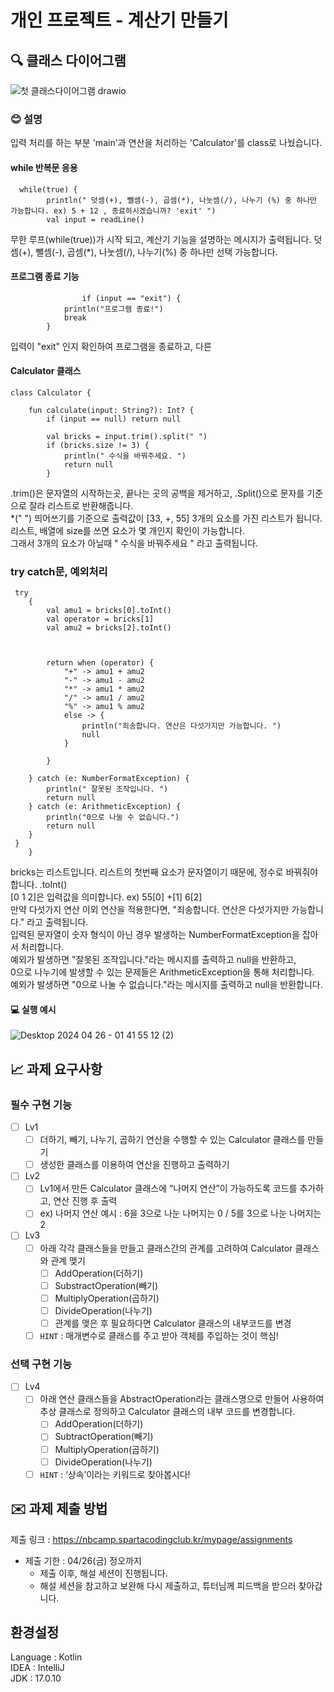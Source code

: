 # 개인 프로젝트 - 계산기 만들기

## 🔍 클래스 다이어그램
![첫 클래스다이어그램 drawio](https://github.com/DanDanjoo/KHW/assets/162088392/49a2db39-aaa1-4d25-9f7a-fbfaa13ff90e)


### 😊 설명
입력 처리를 하는 부분 'main'과 연산을 처리하는 'Calculator'를 class로 나눴습니다.


####  while 반복문 응용

```
  while(true) {
        println(" 덧셈(+), 뺄셈(-), 곱셈(*), 나눗셈(/), 나누기 (%) 중 하나만 가능합니다. ex) 5 + 12 , 종료하시겠습니까? 'exit' ")
        val input = readLine()
```
무한 루프(while(true))가 시작 되고, 계산기 기능을 설명하는 메시지가 출력됩니다. 덧셈(+), 뺄셈(-), 곱셈(*), 나눗셈(/), 나누기(%) 중 하나만 선택 가능합니다.



#### 프로그램 종료 기능
 
```
                if (input == "exit") {
            println("프로그램 종료!")
            break
        }
```
입력이 "exit" 인지 확인하여 프로그램을 종료하고, 다른



#### Calculator 클래스 

```
class Calculator {

    fun calculate(input: String?): Int? {
        if (input == null) return null

        val bricks = input.trim().split(" ")
        if (bricks.size != 3) {
            println(" 수식을 바꿔주세요. ")
            return null
        }
```
.trim()은 문자열의 시작하는곳, 끝나는 곳의 공백을 제거하고, .Split()으로 문자를 기준으로 잘라 리스트로 반환해줍니다.  
*(" ") 띄어쓰기를 기준으로 출력값이 [33, +, 55] 3개의 요소를 가진 리스트가 됩니다.  
리스트, 배열에 size를 쓰면 요소가 몇 개인지 확인이 가능합니다.  
그래서 3개의 요소가 아닐때 " 수식을 바꿔주세요 " 라고 출력됩니다. 


### try catch문, 예외처리
```
 try
    {
        val amu1 = bricks[0].toInt()
        val operator = bricks[1]
        val amu2 = bricks[2].toInt()



        return when (operator) {
            "+" -> amu1 + amu2
            "-" -> amu1 - amu2
            "*" -> amu1 * amu2
            "/" -> amu1 / amu2
            "%" -> amu1 % amu2
            else -> {
                println("죄송합니다. 연산은 다섯가지만 가능합니다. ")
                null
            }

        }

    } catch (e: NumberFormatException) {
        println(" 잘못된 조작입니다. ")
        return null
    } catch (e: ArithmeticException) {
        println("0으로 나눌 수 없습니다.")
        return null
    }
 }
    }

```
bricks는 리스트입니다. 리스트의 첫번째 요소가 문자열이기 때문에, 정수로 바꿔줘야 합니다. .toInt()  
[0 1 2]은 입력값을 의미합니다. ex) 55[0] +[1] 6[2]  
만약 다섯가지 연산 이외 연산을 적용한다면, "죄송합니다. 연산은 다섯가지만 가능합니다." 라고 출력됩니다.  
입력된 문자열이 숫자 형식이 아닌 경우 발생하는 NumberFormatException을 잡아서 처리합니다.  
예외가 발생하면 "잘못된 조작입니다."라는 메시지를 출력하고 null을 반환하고,  
0으로 나누기에 발생할 수 있는 문제들은 ArithmeticException을 통해 처리합니다.  
예외가 발생하면 "0으로 나눌 수 없습니다."라는 메시지를 출력하고 null을 반환합니다.


#### 💻 실행 예시
![Desktop 2024 04 26 - 01 41 55 12 (2)](https://github.com/DanDanjoo/KHW/assets/162088392/27b2cfb6-7569-4353-9507-03ec4ba84290)










## 📈 과제 요구사항
### 필수 구현 기능

- [ ]  Lv1
    - [ ]  더하기, 빼기, 나누기, 곱하기 연산을 수행할 수 있는 Calculator 클래스를 만들기
    - [ ]  생성한 클래스를 이용하여 연산을 진행하고 출력하기

- [ ]  Lv2
    - [ ]  Lv1에서 만든 Calculator 클래스에 “나머지 연산”이 가능하도록 코드를 추가하고, 연산 진행 후 출력
    - [ ]  ex) 나머지 연산 예시 : 6을 3으로 나눈 나머지는 0 / 5를 3으로 나눈 나머지는 2

- [ ]  Lv3
    - [ ]  아래 각각 클래스들을 만들고 클래스간의 관계를 고려하여 Calculator 클래스와 관계 맺기
        - [ ]  AddOperation(더하기)
        - [ ]  SubstractOperation(빼기)
        - [ ]  MultiplyOperation(곱하기)
        - [ ]  DivideOperation(나누기)
        - [ ]  관계를 맺은 후 필요하다면 Calculator 클래스의 내부코드를 변경
    - [ ]  `HINT` : 매개변수로 클래스를 주고 받아 객체를 주입하는 것이 핵심!

### 선택 구현 기능

- [ ]  Lv4
    - [ ]  아래 연산 클래스들을 AbstractOperation라는 클래스명으로 만들어 사용하여 추상 클래스로 정의하고 Calculator 클래스의 내부 코드를 변경합니다.
        - [ ]  AddOperation(더하기)
        - [ ]  SubtractOperation(빼기)
        - [ ]  MultiplyOperation(곱하기)
        - [ ]  DivideOperation(나누기)
    - [ ]  `HINT` : ‘상속’이라는 키워드로 찾아봅시다!

## ✉️ 과제 제출 방법
제출 링크 : https://nbcamp.spartacodingclub.kr/mypage/assignments 
- 제출 기한 : 04/26(금) 정오까지
    - 제출 이후, 해설 세션이 진행됩니다.
    - 해설 세션을 참고하고 보완해 다시 제출하고, 튜터님께 피드백을 받으러 찾아갑니다.
 
      
## 환경설정
Language : Kotlin  
IDEA : IntelliJ  
JDK : 17.0.10

